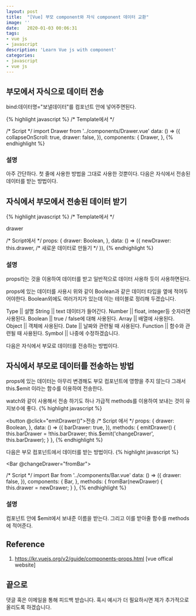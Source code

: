 ```yaml
---
layout: post
title:  "[Vue] 부모 component와 자식 component 데이터 교환"
image: ''
date:   2020-01-03 00:06:31
tags:
- vue js
- javascript
description: 'Learn Vue js with component'
categories:
- javascript
- vue js
---
```


## 부모에서 자식으로 데이터 전송
bind:데이터명="보낼데이터"를 컴포넌트 안에 넣어주면된다.

{% highlight javascript %}
/* Template에서 */
<Drawer :drawer="drawer"></Drawer>

/* Script */
import Drawer from '../components/Drawer.vue'
data: () => ({
    collapseOnScroll: true,
    drawer: false,
}),
components: {
    Drawer,
},
{% endhighlight %}

### 설명
아주 간단하다. 첫 줄에 사용한 방법을 그대로 사용한 것뿐이다.
다음은 자식에서 전송된 데이터를 받는 방법이다.

## 자식에서 부모에서 전송된 데이터 받기
{% highlight javascript %}
/* Template에서 */
<p>drawer</p>
/* Script에서 */
props: {
    drawer: Boolean,
},
data: () => ({
    newDrawer: this.drawer, /* 새로운 데이터로 만들기 */
}),
{% endhighlight %}

### 설명
props라는 것을 이용하여 데이터를 받고 일반적으로 데이터 사용하 듯이 사용하면된다.

props에 있는 데이터를 사용시 위와 같이 Boolean과 같은 데이터 타입을 옆에 적어두어야한다.
Boolean외에도 여러가지가 있는데 이는 테이블로 정리해 두겠습니다.

Type || 설명
String || text 데이터가 들어간다.
Number || float, integer등 숫자라면 사용된다.
Boolean || true / false에 대해 사용된다.
Array || 배열에 사용된다.
Object || 객체에 사용된다.
Date || 날짜와 관련될 때 사용된다.
Function || 함수와 관련될 때 사용된다.
Symbol || 나중에 수정하겠습니다.

다음은 자식에서 부모로 데이터를 전송하는 방법이다.

## 자식에서 부모로 데이터를 전송하는 방법
props에 있는 데이터는 아무리 변경해도 부모 컴포넌트에 영향을 주지 않는다 그래서
this.$emit 이라는 함수를 이용하여 전송한다.

watch와 같이 사용해서 전송 하기도 하나 가급적 methods를 이용하여 보내는 것이 유지보수에 좋다.
{% highlight javascript %}
<!-- Template -->
<button @click="emitDrawer()">전송</button>
/* Script 에서 */
props: {
        drawer: Boolean,
    },
    data: () => ({
        barDrawer: true,
    }),
methods: {
    emitDrawer() {
        this.barDrawer = !this.barDrawer;
        this.$emit('changeDrawer', this.barDrawer);
    }
},
{% endhighlight %}

다음은 부모 컴포넌트에서 데이터를 받는 방법이다.
{% highlight javascript %}
<!-- Template -->
<Bar @changeDrawer="fromBar"></Bar>

/* Script */
import Bar from '../components/Bar.vue'
data: () => ({
    drawer: false,
}),
components: {
    Bar,
},
methods: {
    fromBar(newDrawer) {
        this.drawer = newDrawer;
    }
},
{% endhighlight %}
### 설명
컴포넌트 안에 $emit에서 보내준 이름을 받는다. 그리고 이를 받아줄 함수를 methods에 적어준다.

## Reference
1. https://kr.vuejs.org/v2/guide/components-props.html [vue offical website]

## 끝으로
댓글 혹은 이메일을 통해 피드백 받습니다. 혹시 예시가 더 필요하시면 제가 추가적으로 올리도록 하겠습니다.
